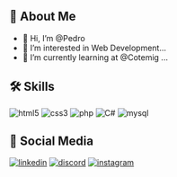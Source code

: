 ## 🚀 About Me
- 👋 Hi, I’m @Pedro
- 👀 I’m interested in Web Development...
- 🌱 I’m currently learning at @Cotemig ...

## 🛠 Skills
![html5](https://img.shields.io/badge/html5-000000?style=for-the-badge&logo=html5&logoColor=white)
![css3](https://img.shields.io/badge/css3-000000?style=for-the-badge&logo=css3&logoColor=white)
![php](https://img.shields.io/badge/php-000000?style=for-the-badge&logo=php&logoColor=white)
![C#](https://img.shields.io/badge/Csharp-000000?style=for-the-badge&logo=csharp&logoColor=white)
![mysql](https://img.shields.io/badge/mysql-000000?style=for-the-badge&logo=mysql&logoColor=white)
  
## 🔗 Social Media
[![linkedin](https://img.shields.io/badge/linkedin-0000ff?style=for-the-badge&logo=linkedin&logoColor=white)](https://www.linkedin.com/in/pedro-henrique-dos-reis-braga-xavier/)
[![discord](https://img.shields.io/badge/discord-0000ff?style=for-the-badge&logo=discord&logoColor=white)](https://discords.com/bio/p/pedrow)
[![instagram](https://img.shields.io/badge/instagram-#405DE6?style=for-the-badge&logo=instagram&logoColor=white)](https://www.instagram.com/pedr.hdr/)    

<!---
PedroXA/PedroXA is a ✨ special ✨ repository because its `README.md` (this file) appears on your GitHub profile.
You can click the Preview link to take a look at your changes.
--->

